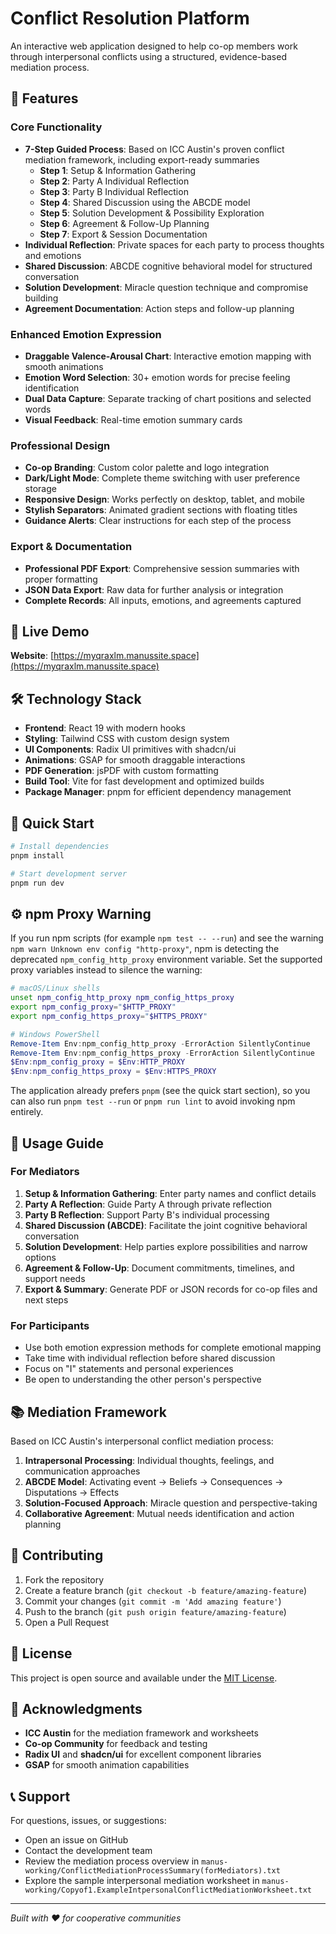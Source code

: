 # Conflict Resolution Platform

An interactive web application designed to help co-op members work through interpersonal conflicts using a structured, evidence-based mediation process.

## 🌟 Features

### Core Functionality

- **7-Step Guided Process**: Based on ICC Austin's proven conflict mediation framework, including export-ready summaries
  - **Step 1**: Setup & Information Gathering
  - **Step 2**: Party A Individual Reflection
  - **Step 3**: Party B Individual Reflection
  - **Step 4**: Shared Discussion using the ABCDE model
  - **Step 5**: Solution Development & Possibility Exploration
  - **Step 6**: Agreement & Follow-Up Planning
  - **Step 7**: Export & Session Documentation
- **Individual Reflection**: Private spaces for each party to process thoughts and emotions
- **Shared Discussion**: ABCDE cognitive behavioral model for structured conversation
- **Solution Development**: Miracle question technique and compromise building
- **Agreement Documentation**: Action steps and follow-up planning

### Enhanced Emotion Expression

- **Draggable Valence-Arousal Chart**: Interactive emotion mapping with smooth animations
- **Emotion Word Selection**: 30+ emotion words for precise feeling identification
- **Dual Data Capture**: Separate tracking of chart positions and selected words
- **Visual Feedback**: Real-time emotion summary cards

### Professional Design

- **Co-op Branding**: Custom color palette and logo integration
- **Dark/Light Mode**: Complete theme switching with user preference storage
- **Responsive Design**: Works perfectly on desktop, tablet, and mobile
- **Stylish Separators**: Animated gradient sections with floating titles
- **Guidance Alerts**: Clear instructions for each step of the process

### Export & Documentation
- **Professional PDF Export**: Comprehensive session summaries with proper formatting
- **JSON Data Export**: Raw data for further analysis or integration
- **Complete Records**: All inputs, emotions, and agreements captured

## 🚀 Live Demo

**Website**: [https://myqraxlm.manussite.space](https://myqraxlm.manussite.space)

## 🛠️ Technology Stack

- **Frontend**: React 19 with modern hooks
- **Styling**: Tailwind CSS with custom design system
- **UI Components**: Radix UI primitives with shadcn/ui
- **Animations**: GSAP for smooth draggable interactions
- **PDF Generation**: jsPDF with custom formatting
- **Build Tool**: Vite for fast development and optimized builds
- **Package Manager**: pnpm for efficient dependency management

## 🚀 Quick Start

```bash
# Install dependencies
pnpm install

# Start development server
pnpm run dev
```

## ⚙️ npm Proxy Warning

If you run npm scripts (for example `npm test -- --run`) and see the warning
`npm warn Unknown env config "http-proxy"`, npm is detecting the deprecated
`npm_config_http_proxy` environment variable. Set the supported proxy variables
instead to silence the warning:

```bash
# macOS/Linux shells
unset npm_config_http_proxy npm_config_https_proxy
export npm_config_proxy="$HTTP_PROXY"
export npm_config_https_proxy="$HTTPS_PROXY"
```

```powershell
# Windows PowerShell
Remove-Item Env:npm_config_http_proxy -ErrorAction SilentlyContinue
Remove-Item Env:npm_config_https_proxy -ErrorAction SilentlyContinue
$Env:npm_config_proxy = $Env:HTTP_PROXY
$Env:npm_config_https_proxy = $Env:HTTPS_PROXY
```

The application already prefers `pnpm` (see the quick start section), so you can
also run `pnpm test --run` or `pnpm run lint` to avoid invoking npm entirely.

## 🎯 Usage Guide

### For Mediators
1. **Setup & Information Gathering**: Enter party names and conflict details
2. **Party A Reflection**: Guide Party A through private reflection
3. **Party B Reflection**: Support Party B's individual processing
4. **Shared Discussion (ABCDE)**: Facilitate the joint cognitive behavioral conversation
5. **Solution Development**: Help parties explore possibilities and narrow options
6. **Agreement & Follow-Up**: Document commitments, timelines, and support needs
7. **Export & Summary**: Generate PDF or JSON records for co-op files and next steps

### For Participants
- Use both emotion expression methods for complete emotional mapping
- Take time with individual reflection before shared discussion
- Focus on "I" statements and personal experiences
- Be open to understanding the other person's perspective


## 📚 Mediation Framework

Based on ICC Austin's interpersonal conflict mediation process:

1. **Intrapersonal Processing**: Individual thoughts, feelings, and communication approaches
2. **ABCDE Model**: Activating event → Beliefs → Consequences → Disputations → Effects
3. **Solution-Focused Approach**: Miracle question and perspective-taking
4. **Collaborative Agreement**: Mutual needs identification and action planning

## 🤝 Contributing

1. Fork the repository
2. Create a feature branch (`git checkout -b feature/amazing-feature`)
3. Commit your changes (`git commit -m 'Add amazing feature'`)
4. Push to the branch (`git push origin feature/amazing-feature`)
5. Open a Pull Request

## 📄 License

This project is open source and available under the [MIT License](LICENSE).


## 🙏 Acknowledgments

- **ICC Austin** for the mediation framework and worksheets
- **Co-op Community** for feedback and testing
- **Radix UI** and **shadcn/ui** for excellent component libraries
- **GSAP** for smooth animation capabilities

## 📞 Support

For questions, issues, or suggestions:
- Open an issue on GitHub
- Contact the development team
- Review the mediation process overview in `manus-working/ConflictMediationProcessSummary(forMediators).txt`
- Explore the sample interpersonal mediation worksheet in `manus-working/Copyof1.ExampleIntpersonalConflictMediationWorksheet.txt`

---

*Built with ❤️ for cooperative communities*

